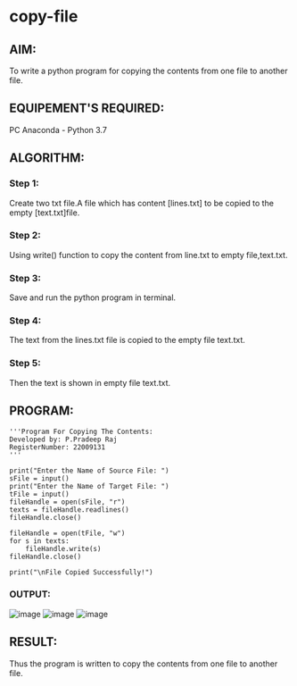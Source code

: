 # copy-file
## AIM:
To write a python program for copying the contents from one file to another file.
## EQUIPEMENT'S REQUIRED: 
PC
Anaconda - Python 3.7
## ALGORITHM: 
### Step 1:
Create two txt file.A file which has content [lines.txt] to be copied to the empty [text.txt]file.
### Step 2: 
Using write() function to copy the content from line.txt to empty file,text.txt. 
### Step 3: 
Save and run the python program in terminal.
### Step 4:  
The text from the lines.txt file is copied to the empty file text.txt.
### Step 5: 
Then the text is shown in empty file text.txt.
## PROGRAM:
```
'''Program For Copying The Contents:
Developed by: P.Pradeep Raj
RegisterNumber: 22009131 
'''

print("Enter the Name of Source File: ")
sFile = input()
print("Enter the Name of Target File: ")
tFile = input()
fileHandle = open(sFile, "r")
texts = fileHandle.readlines()
fileHandle.close()

fileHandle = open(tFile, "w")
for s in texts:
    fileHandle.write(s)
fileHandle.close()

print("\nFile Copied Successfully!")
```
### OUTPUT:
![image](https://github.com/Pradeeppachiyappan/copy-file/assets/118707347/c33153da-6077-48be-a63a-2be642290019)
![image](https://github.com/Pradeeppachiyappan/copy-file/assets/118707347/5dc88b12-285f-40bd-954c-1fd3d6a2129f)
![image](https://github.com/Pradeeppachiyappan/copy-file/assets/118707347/76fcd495-1d86-40cd-9c04-1eaaaec85cd5)

## RESULT:
Thus the program is written to copy the contents from one file to another file.

